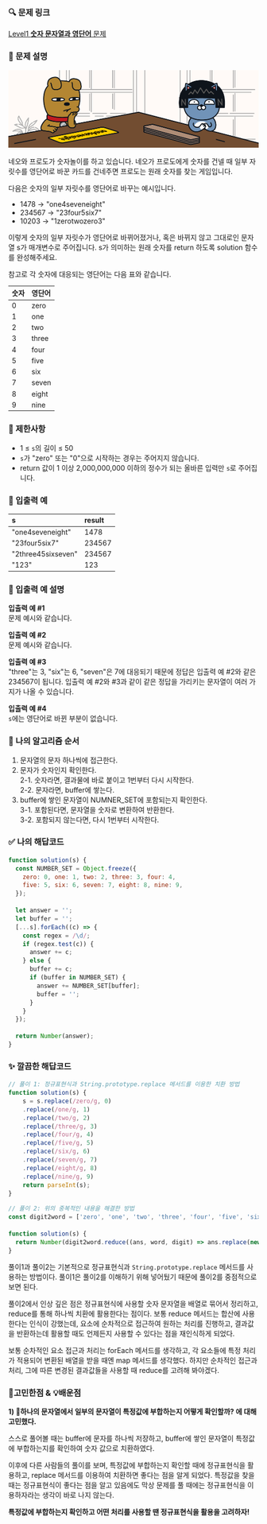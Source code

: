 ### 🔍 문제 링크
[Level1 **숫자 문자열과 영단어** 문제](https://school.programmers.co.kr/learn/courses/30/lessons/81301)

### 📘 문제 설명
![숫자놀이 사진1](imgs/1.png)

네오와 프로도가 숫자놀이를 하고 있습니다. 네오가 프로도에게 숫자를 건넬 때 일부 자릿수를 영단어로 바꾼 카드를 건네주면 프로도는 원래 숫자를 찾는 게임입니다.

다음은 숫자의 일부 자릿수를 영단어로 바꾸는 예시입니다.

- 1478 → "one4seveneight"
- 234567 → "23four5six7"
- 10203 → "1zerotwozero3"

이렇게 숫자의 일부 자릿수가 영단어로 바뀌어졌거나, 혹은 바뀌지 않고 그대로인 문자열 s가 매개변수로 주어집니다. s가 의미하는 원래 숫자를 return 하도록 solution 함수를 완성해주세요.

참고로 각 숫자에 대응되는 영단어는 다음 표와 같습니다.

|숫자|영단어|
|:---|:---|
|0|zero|
|1|one|
|2|two|
|3|three|
|4|four|
|5|five|
|6|six|
|7|seven|
|8|eight|
|9|nine|

### 📕 제한사항
- 1 ≤ `s`의 길이 ≤ 50
- `s`가 "zero" 또는 "0"으로 시작하는 경우는 주어지지 않습니다.
- return 값이 1 이상 2,000,000,000 이하의 정수가 되는 올바른 입력만 `s`로 주어집니다.

### 📙 입출력 예
|s|result|
|:---|:---|
|"one4seveneight"|1478|
|"23four5six7"|234567|
|"2three45sixseven"|234567|
|"123"|123|

### 📒 입출력 예 설명
**입출력 예 #1**  
문제 예시와 같습니다.

**입출력 예 #2**  
문제 예시와 같습니다.

**입출력 예 #3**  
"three"는 3, "six"는 6, "seven"은 7에 대응되기 때문에 정답은 입출력 예 #2와 같은 234567이 됩니다.
입출력 예 #2와 #3과 같이 같은 정답을 가리키는 문자열이 여러 가지가 나올 수 있습니다.

**입출력 예 #4**  
`s`에는 영단어로 바뀐 부분이 없습니다.

### 📔 나의 알고리즘 순서
1. 문자열의 문자 하나씩에 접근한다.
2. 문자가 숫자인지 확인한다.  
    2-1. 숫자라면, 결과물에 바로 붙이고 1번부터 다시 시작한다.  
    2-2. 문자라면, buffer에 쌓는다.
3. buffer에 쌓인 문자열이 NUMNER_SET에 포함되는지 확인한다.  
    3-1. 포함된다면, 문자열을 숫자로 변환하여 반환한다.  
    3-2. 포함되지 않는다면, 다시 1번부터 시작한다.

### ✅ 나의 해답코드
```javascript
function solution(s) {
  const NUMBER_SET = Object.freeze({
    zero: 0, one: 1, two: 2, three: 3, four: 4,
    five: 5, six: 6, seven: 7, eight: 8, nine: 9,
  });

  let answer = '';
  let buffer = '';
  [...s].forEach((c) => {
    const regex = /\d/;
    if (regex.test(c)) {
      answer += c;
    } else {
      buffer += c;
      if (buffer in NUMBER_SET) {
        answer += NUMBER_SET[buffer];
        buffer = '';
      }
    }
  });

  return Number(answer);
}
```

### ✨ 깔끔한 해답코드
```javascript
// 풀이 1: 정규표현식과 String.prototype.replace 메서드를 이용한 치환 방법
function solution(s) {
    s = s.replace(/zero/g, 0)
    .replace(/one/g, 1)
    .replace(/two/g, 2)
    .replace(/three/g, 3)
    .replace(/four/g, 4)
    .replace(/five/g, 5)
    .replace(/six/g, 6)
    .replace(/seven/g, 7)
    .replace(/eight/g, 8)
    .replace(/nine/g, 9)
    return parseInt(s);
}
```

```javascript
// 풀이 2: 위의 중복적인 내용을 해결한 방법
const digit2word = ['zero', 'one', 'two', 'three', 'four', 'five', 'six', 'seven', 'eight', 'nine'];

function solution(s) {
  return Number(digit2word.reduce((ans, word, digit) => ans.replace(new RegExp(word, 'g'), digit), s));
}
```
풀이1과 풀이2는 기본적으로 정규표현식과 `String.prototype.replace` 메서드를 사용하는 방법이다. 풀이1은 풀이2를 이해하기 위해 넣어뒀기 때문에 풀이2를 중점적으로 보면 된다.

풀이2에서 인상 깊은 점은 정규표현식에 사용할 숫자 문자열을 배열로 묶어서 정리하고, reduce를 통해 하나씩 치환에 활용한다는 점이다. 보통 reduce 메서드는 합산에 사용한다는 인식이 강했는데, 요소에 순차적으로 접근하여 원하는 처리를 진행하고, 결과값을 반환하는데 활용할 때도 언제든지 사용할 수 있다는 점을 재인식하게 되었다.

보통 순차적인 요소 접근과 처리는 forEach 메서드를 생각하고, 각 요소들에 특정 처리가 적용되어 변환된 배열을 받을 때엔 map 메서드를 생각했다. 하지만 순차적인 접근과 처리, 그에 따른 변경된 결과값들을 사용할 때 reduce를 고려해 봐야겠다.


### 📝고민한점 & 💡배운점
**1\) 🤔하나의 문자열에서 일부의 문자열이 특정값에 부합하는지 어떻게 확인할까? 에 대해 고민했다.**  

스스로 풀어볼 때는 buffer에 문자를 하나씩 저장하고, buffer에 쌓인 문자열이 특정값에 부합하는지를 확인하여 숫자 값으로 치환하였다.

이후에 다른 사람들의 풀이를 보며, 특정값에 부합하는지 확인할 때에 정규표현식을 활용하고, replace 메서드를 이용하여 치환하면 좋다는 점을 알게 되었다. 특정값을 찾을 때는 정규표현식이 좋다는 점을 알고 있음에도 막상 문제를 풀 때에는 정규표현식을 이용하자라는 생각이 바로 나지 않는다. 

**특정값에 부합하는지 확인하고 어떤 처리를 사용할 땐 정규표현식을 활용을 고려하자!**